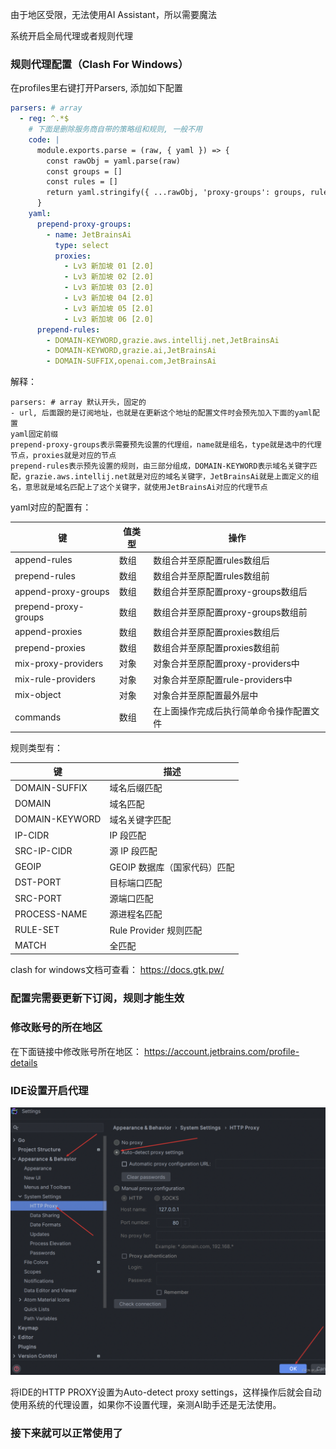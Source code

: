 由于地区受限，无法使用AI Assistant，所以需要魔法

系统开启全局代理或者规则代理

### 规则代理配置（Clash For Windows）

在profiles里右键打开Parsers, 添加如下配置

```yaml
parsers: # array
  - reg: ^.*$
    # 下面是删除服务商自带的策略组和规则, 一般不用
    code: |
      module.exports.parse = (raw, { yaml }) => {
        const rawObj = yaml.parse(raw)
        const groups = []
        const rules = []
        return yaml.stringify({ ...rawObj, 'proxy-groups': groups, rules })
      }
    yaml:
      prepend-proxy-groups:
        - name: JetBrainsAi
          type: select
          proxies: 
            - Lv3 新加坡 01 [2.0]
            - Lv3 新加坡 02 [2.0]
            - Lv3 新加坡 03 [2.0]
            - Lv3 新加坡 04 [2.0]
            - Lv3 新加坡 05 [2.0]
            - Lv3 新加坡 06 [2.0]
      prepend-rules:
        - DOMAIN-KEYWORD,grazie.aws.intellij.net,JetBrainsAi
        - DOMAIN-KEYWORD,grazie.ai,JetBrainsAi
        - DOMAIN-SUFFIX,openai.com,JetBrainsAi
```

解释：
```text
parsers: # array 默认开头，固定的
- url, 后面跟的是订阅地址，也就是在更新这个地址的配置文件时会预先加入下面的yaml配置
yaml固定前缀
prepend-proxy-groups表示需要预先设置的代理组，name就是组名，type就是选中的代理节点，proxies就是对应的节点
prepend-rules表示预先设置的规则，由三部分组成，DOMAIN-KEYWORD表示域名关键字匹配，grazie.aws.intellij.net就是对应的域名关键字，JetBrainsAi就是上面定义的组名，意思就是域名匹配上了这个关键字，就使用JetBrainsAi对应的代理节点
```

yaml对应的配置有：

| 键                    | 值类型 | 操作                       |
|----------------------|-----|--------------------------|
| append-rules         | 数组  | 数组合并至原配置rules数组后         |
| prepend-rules        | 数组  | 数组合并至原配置rules数组前         |
| append-proxy-groups  | 数组  | 数组合并至原配置proxy-groups数组后  |
| prepend-proxy-groups | 数组  | 数组合并至原配置proxy-groups数组前  |
| append-proxies       | 数组  | 数组合并至原配置proxies数组后       |
| prepend-proxies      | 数组  | 数组合并至原配置proxies数组前       |
| mix-proxy-providers  | 对象  | 对象合并至原配置proxy-providers中 |
| mix-rule-providers   | 对象  | 对象合并至原配置rule-providers中  |
| mix-object           | 对象  | 对象合并至原配置最外层中             |
| commands             | 数组  | 在上面操作完成后执行简单命令操作配置文件     |

规则类型有：

| 键              | 描述                 |
|----------------|--------------------|
| DOMAIN-SUFFIX  | 域名后缀匹配             |
| DOMAIN         | 域名匹配               |
| DOMAIN-KEYWORD | 域名关键字匹配            |
| IP-CIDR        | IP 段匹配             |
| SRC-IP-CIDR    | 源 IP 段匹配           |
| GEOIP          | GEOIP 数据库（国家代码）匹配  |
| DST-PORT       | 目标端口匹配             |
| SRC-PORT       | 源端口匹配              |
| PROCESS-NAME   | 源进程名匹配             |
| RULE-SET       | Rule Provider 规则匹配 |
| MATCH          | 全匹配                |

clash for windows文档可查看： https://docs.gtk.pw/

### 配置完需要更新下订阅，规则才能生效

### 修改账号的所在地区
在下面链接中修改账号所在地区： https://account.jetbrains.com/profile-details

### IDE设置开启代理

![IDE设置开启代理.png](./ide_http_proxy_settings.png "IDE设置开启代理")

将IDE的HTTP PROXY设置为Auto-detect proxy settings，这样操作后就会自动使用系统的代理设置，如果你不设置代理，亲测AI助手还是无法使用。

### 接下来就可以正常使用了